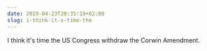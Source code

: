 ```yaml
---
date: 2019-04-23T20:35:19+02:00
slug: i-think-it-s-time-the
---
```

I think it's time the US Congress withdraw the Corwin Amendment.

